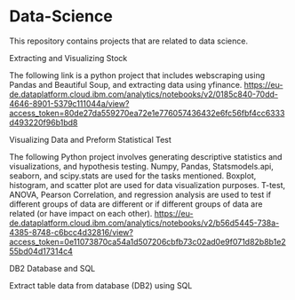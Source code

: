 # Data-Science
This repository contains projects that are related to data science.

Extracting and Visualizing Stock

The following link is a python project that includes webscraping using Pandas and Beautiful Soup, and extracting data using yfinance.
https://eu-de.dataplatform.cloud.ibm.com/analytics/notebooks/v2/0185c840-70dd-4646-8901-5379c111044a/view?access_token=80de27da559270ea72e1e776057436432e6fc56fbf4cc6333d493220f96b1bd8

Visualizing Data and Preform Statistical Test

The following Python project involves generating descriptive statistics and visualizations, and hypothesis testing. Numpy, Pandas, Statsmodels.api, seaborn, and scipy.stats are used for the tasks mentioned. Boxplot, histogram, and scatter plot are used for data visualization purposes. T-test, ANOVA, Pearson Correlation, and regression analysis are used to test if different groups of data are different or if different groups of data are related (or have impact on each other).
https://eu-de.dataplatform.cloud.ibm.com/analytics/notebooks/v2/b56d5445-738a-4385-8748-c6bcc4d32816/view?access_token=0e11073870ca54a1d507206cbfb73c02ad0e9f071d82b8b1e255bd04d17314c4


DB2 Database and SQL

Extract table data from database (DB2) using SQL
